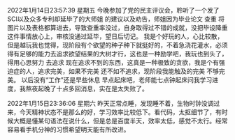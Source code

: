 2022年1月14日23:57:39 星期五
  今晚参加了党的民主评议会，聆听了一个发了SCI以及众多专利却延毕了的大师姐 的建议以及劝告，师姐因为毕业论文 查重 将图片以及表格都算进去，导致查重率没过，自身取得过不错的成就，没把毕设降重这件事情放心上，审核没通过延毕，望日后切记。
  我是个好玩的人，心比较散，但是越玩我也觉得，现阶段有个欲望的种子种下就挺好的，不着急浇花灌水，必须得有足够的能力去追求欲望结果的大树才行，这也是一种励学吧，我玩也到头了，得用心思努力 去追求 现在追求不到的东西，这真是一种极致的贪欲，我是个有强迫症的人，追求完美，如果不完美 还不如不追求，现阶段我能触及的完美 不够完美。
  以后没有“工作”还是早些休息 早点起床吧，老师能七点钟起床问我学习进度，我熬夜起晚了十点多回消息，实在是太失败了。

2022年1月15日23:36:06 星期六
  昨天正常点睡，发现睡不着，生物时钟没调过来，今天精神状态不是那么的好，学习效率比较低下。看代码，太抠细节了，有时候大概是懂某句语法在说什么，但是总是百度半天，效率太低，感觉不太行。经常容易看手机分神的习惯希望明天能有所改进。


